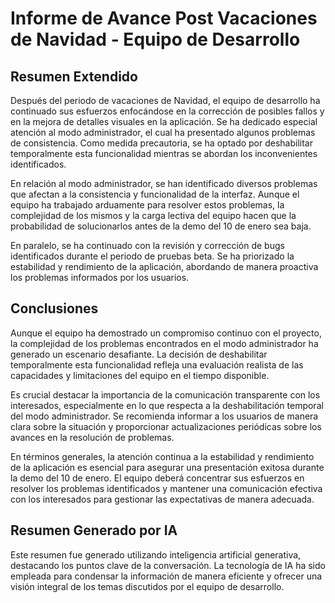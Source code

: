 # Informe de Avance Post Vacaciones de Navidad - Equipo de Desarrollo

## Resumen Extendido

Después del periodo de vacaciones de Navidad, el equipo de desarrollo ha continuado sus esfuerzos enfocándose en la corrección de posibles fallos y en la mejora de detalles visuales en la aplicación. Se ha dedicado especial atención al modo administrador, el cual ha presentado algunos problemas de consistencia. Como medida precautoria, se ha optado por deshabilitar temporalmente esta funcionalidad mientras se abordan los inconvenientes identificados.

En relación al modo administrador, se han identificado diversos problemas que afectan a la consistencia y funcionalidad de la interfaz. Aunque el equipo ha trabajado arduamente para resolver estos problemas, la complejidad de los mismos y la carga lectiva del equipo hacen que la probabilidad de solucionarlos antes de la demo del 10 de enero sea baja.

En paralelo, se ha continuado con la revisión y corrección de bugs identificados durante el periodo de pruebas beta. Se ha priorizado la estabilidad y rendimiento de la aplicación, abordando de manera proactiva los problemas informados por los usuarios.

## Conclusiones

Aunque el equipo ha demostrado un compromiso continuo con el proyecto, la complejidad de los problemas encontrados en el modo administrador ha generado un escenario desafiante. La decisión de deshabilitar temporalmente esta funcionalidad refleja una evaluación realista de las capacidades y limitaciones del equipo en el tiempo disponible.

Es crucial destacar la importancia de la comunicación transparente con los interesados, especialmente en lo que respecta a la deshabilitación temporal del modo administrador. Se recomienda informar a los usuarios de manera clara sobre la situación y proporcionar actualizaciones periódicas sobre los avances en la resolución de problemas.

En términos generales, la atención continua a la estabilidad y rendimiento de la aplicación es esencial para asegurar una presentación exitosa durante la demo del 10 de enero. El equipo deberá concentrar sus esfuerzos en resolver los problemas identificados y mantener una comunicación efectiva con los interesados para gestionar las expectativas de manera adecuada.

## Resumen Generado por IA

Este resumen fue generado utilizando inteligencia artificial generativa, destacando los puntos clave de la conversación. La tecnología de IA ha sido empleada para condensar la información de manera eficiente y ofrecer una visión integral de los temas discutidos por el equipo de desarrollo.